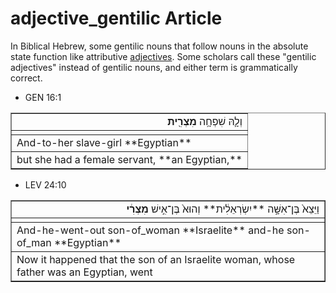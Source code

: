 # adjective_gentilic Article
In Biblical Hebrew, some gentilic nouns that follow nouns in the absolute state function like attributive [adjectives](https://git.door43.org/Door43/en-uhg/src/master/content/adjective/02.md).  Some scholars call these "gentilic adjectives" instead of gentilic nouns, and either term is grammatically correct.

* GEN 16:1
<table border="1" class="docutils">
<colgroup>
<col width="100%" />
</colgroup>
<tbody valign="top">
<tr class="row-odd" align="right"><td>וְלָ֛הּ שִׁפְחָ֥ה <b>מִצְרִ֖ית</b></td>
</tr>
<tr class="row-even"><td></td>
</tr>
<tr class="row-odd"><td>And-to-her slave-girl **Egyptian**</td>
</tr>
<tr class="row-even"><td>but she had a female servant, **an Egyptian,**</td>
</tr>
</tbody>
</table>

* LEV 24:10
<table border="1" class="docutils">
<colgroup>
<col width="100%" />
</colgroup>
<tbody valign="top">
<tr class="row-odd" align="right"><td>וַיֵּצֵא֙ בֶּן־אִשָּׁ֣ה **יִשְׂרְאֵלִ֔ית** וְהוּא֙ בֶּן־אִ֣ישׁ <b>מִצְרִ֔י</b></td>
</tr>
<tr class="row-even"><td></td>
</tr>
<tr class="row-odd"><td>And-he-went-out son-of_woman **Israelite** and-he son-of_man **Egyptian**</td>
</tr>
<tr class="row-even"><td>Now it happened that the son of an Israelite woman, whose father was an Egyptian, went</td>
</tr>
</tbody>
</table>
